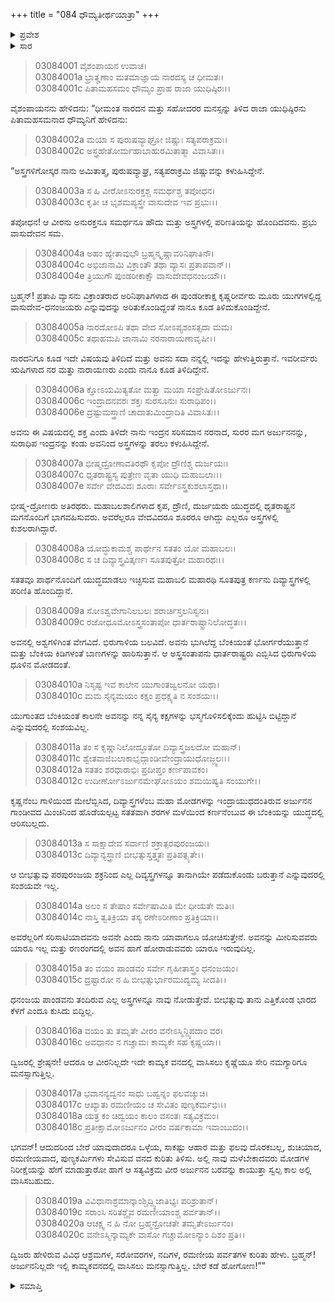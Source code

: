 +++
title = "084 ಧೌಮ್ಯತೀರ್ಥಯಾತ್ರಾ"
+++

<details><summary>ಪ್ರವೇಶ</summary>


।।   ಓಂ ಓಂ ನಮೋ ನಾರಾಯಣಾಯ।।   ಶ್ರೀ ವೇದವ್ಯಾಸಾಯ ನಮಃ ।।

ಶ್ರೀ ಕೃಷ್ಣದ್ವೈಪಾಯನ ವೇದವ್ಯಾಸ ವಿರಚಿತ  

**ಶ್ರೀ ಮಹಾಭಾರತ**

**ಆರಣ್ಯಕ ಪರ್ವ**

**ತೀರ್ಥಯಾತ್ರಾ ಪರ್ವ**

**ಅಧ್ಯಾಯ 84**

</details>


<details><summary>ಸಾರ</summary>

ಅರ್ಜುನನಿಲ್ಲದೇ ದುಃಖಿತನಾಗಿ ಕಾಮ್ಯಕವನದಲ್ಲಿ ಇರಲು ಕಷ್ಟವಾಗುತ್ತಿದೆ; ಬೇರೆ ಯಾವುದಾದರೂ ವನವಿದ್ದರೆ ಹೇಳೆಂದು ಯುಧಿಷ್ಠಿರನು ಧೌಮ್ಯನನ್ನು ಕೇಳುವುದು (1-20).

</details>


> 03084001 ವೈಶಂಪಾಯನ ಉವಾಚ।  
03084001a ಭ್ರಾತೄಣಾಂ ಮತಮಾಜ್ಞಾಯ ನಾರದಸ್ಯ ಚ ಧೀಮತಃ।  
03084001c ಪಿತಾಮಹಸಮಂ ಧೌಮ್ಯಂ ಪ್ರಾಹ ರಾಜಾ ಯುಧಿಷ್ಠಿರಃ।।

ವೈಶಂಪಾಯನನು ಹೇಳಿದನು: “ಧೀಮಂತ ನಾರದನ ಮತ್ತು ಸಹೋದರರ ಮನಸ್ಸನ್ನು ತಿಳಿದ ರಾಜಾ ಯುಧಿಷ್ಠಿರನು ಪಿತಾಮಹಸಮನಾದ ಧೌಮ್ಯನಿಗೆ ಹೇಳಿದನು:

> 03084002a ಮಯಾ ಸ ಪುರುಷವ್ಯಾಘ್ರೋ ಜಿಷ್ಣುಃ ಸತ್ಯಪರಾಕ್ರಮಃ।   
03084002c ಅಸ್ತ್ರಹೇತೋರ್ಮಹಾಬಾಹುರಮಿತಾತ್ಮಾ ವಿವಾಸಿತಃ।।

“ಅಸ್ತ್ರಗಳಿಗೋಸ್ಕರ ನಾನು ಅಮಿತಾತ್ಮ, ಪುರುಷವ್ಯಾಘ್ರ, ಸತ್ಯಪರಾಕ್ರಮಿ ಜಿಷ್ಣುವನ್ನು ಕಳುಹಿಸಿದ್ದೇನೆ.

> 03084003a ಸ ಹಿ ವೀರೋಽನುರಕ್ತಶ್ಚ ಸಮರ್ಥಶ್ಚ ತಪೋಧನ।  
03084003c ಕೃತೀ ಚ ಭೃಶಮಪ್ಯಸ್ತ್ರೇ ವಾಸುದೇವ ಇವ ಪ್ರಭುಃ।।

ತಪೋಧನ! ಆ ವೀರನು ಅನುರಕ್ತನೂ ಸಮರ್ಥನೂ ಹೌದು ಮತ್ತು ಅಸ್ತ್ರಗಳಲ್ಲಿ ಪರಿಣತಿಯನ್ನು ಹೊಂದಿದವನು. ಪ್ರಭು ವಾಸುದೇವನ ಸಮ.

> 03084004a ಅಹಂ ಹ್ಯೇತಾವುಭೌ ಬ್ರಹ್ಮನ್ಕೃಷ್ಣಾವರಿನಿಘಾತಿನೌ।  
03084004c ಅಭಿಜಾನಾಮಿ ವಿಕ್ರಾಂತೌ ತಥಾ ವ್ಯಾಸಃ ಪ್ರತಾಪವಾನ್।।  
03084004e ತ್ರಿಯುಗೌ ಪುಂಡರೀಕಾಕ್ಷೌ ವಾಸುದೇವಧನಂಜಯೌ।।

ಬ್ರಹ್ಮನ್! ಪ್ರತಾಪಿ ವ್ಯಾಸನು ವಿಕ್ರಾಂತರಾದ ಅರಿನಿಘಾತಿಗಳಾದ ಈ ಪುಂಡರೀಕಾಕ್ಷ ಕೃಷ್ಣರೀರ್ವರು ಮೂರು ಯುಗಗಳಲ್ಲಿದ್ದ ವಾಸುದೇವ-ಧನಂಜಯರು ಎನ್ನುವುದನ್ನು ಅರಿತುಕೊಂಡಿದ್ದಂತೆ ನಾನೂ ಕೂಡ ತಿಳಿದುಕೊಂಡಿದ್ದೇನೆ.

> 03084005a ನಾರದೋಽಪಿ ತಥಾ ವೇದ ಸೋಽಪ್ಯಶಂಸತ್ಸದಾ ಮಮ।  
03084005c ತಥಾಹಮಪಿ ಜಾನಾಮಿ ನರನಾರಾಯಣಾವೃಷೀ।।

ನಾರದನಿಗೂ ಕೂಡ ಇದೇ ವಿಷಯವು ತಿಳಿದಿದೆ ಮತ್ತು ಅವನು ಸದಾ ನನ್ನಲ್ಲಿ ಇದನ್ನು ಹೇಳುತ್ತಿರುತ್ತಾನೆ. ಇವರೀರ್ವರು ಋಷಿಗಳಾದ ನರ ಮತ್ತು ನಾರಾಯಣರು ಎಂದು ನಾನೂ ಕೂಡ ತಿಳಿದಿದ್ದೇನೆ.

> 03084006a ಕ್ತೋಽಯಮಿತ್ಯತೋ ಮತ್ವಾ ಮಯಾ ಸಂಪ್ರೇಷಿತೋಽರ್ಜುನಃ।  
03084006c ಇಂದ್ರಾದನವರಃ ಶಕ್ತಃ ಸುರಸೂನುಃ ಸುರಾಧಿಪಂ।।  
03084006e ದ್ರಷ್ಟುಮಸ್ತ್ರಾಣಿ ಚಾದಾತುಮಿಂದ್ರಾದಿತಿ ವಿವಾಸಿತಃ।।

ಅವನು ಈ ವಿಷಯದಲ್ಲಿ ಶಕ್ತ ಎಂದು ತಿಳಿದೇ ನಾನು ಇಂದ್ರನ ಸರಿಸಮಾನ ನರನಾದ, ಸುರರ ಮಗ ಅರ್ಜುನನನ್ನು, ಸುರಾಧಿಪ ಇಂದ್ರನನ್ನು ಕಂಡು ಅವನಿಂದ ಅಸ್ತ್ರಗಳನ್ನು ತರಲು ಕಳುಹಿಸಿದ್ದೇನೆ.

> 03084007a ಭೀಷ್ಮದ್ರೋಣಾವತಿರಥೌ ಕೃಪೋ ದ್ರೌಣಿಶ್ಚ ದುರ್ಜಯಃ।  
03084007c ಧೃತರಾಷ್ಟ್ರಸ್ಯ ಪುತ್ರೇಣ ವೃತಾ ಯುಧಿ ಮಹಾಬಲಾಃ।।  
03084007e ಸರ್ವೇ ವೇದವಿದಃ ಶೂರಾಃ ಸರ್ವೇಽಸ್ತ್ರಕುಶಲಾಸ್ತಥಾ।।

ಭೀಷ್ಮ-ದ್ರೋಣರು ಅತಿರಥರು. ಮಹಾಬಲಶಾಲಿಗಳಾದ ಕೃಪ, ದ್ರೌಣಿ, ದುರ್ಜಯರು ಯುದ್ಧದಲ್ಲಿ ಧೃತರಾಷ್ಟ್ರನ ಮಗನೊಂದಿಗೆ ಭಾಗವಹಿಸುವರು. ಅವರೆಲ್ಲರೂ ವೇದವಿದರೂ ಶೂರರೂ ಆಗಿದ್ದು ಎಲ್ಲರೂ ಅಸ್ತ್ರಗಳಲ್ಲಿ ಕುಶಲರಾಗಿದ್ದಾರೆ.

> 03084008a ಯೋದ್ಧುಕಾಮಶ್ಚ ಪಾರ್ಥೇನ ಸತತಂ ಯೋ ಮಹಾಬಲಃ।  
03084008c ಸ ಚ ದಿವ್ಯಾಸ್ತ್ರವಿತ್ಕರ್ಣಃ ಸೂತಪುತ್ರೋ ಮಹಾರಥಃ।।

ಸತತವೂ ಪಾರ್ಥನೊಂದಿಗೆ ಯುದ್ಧಮಾಡಲು ಇಚ್ಛಿಸುವ ಮಹಾಬಲಿ ಮಹಾರಥಿ ಸೂತಪುತ್ರ ಕರ್ಣನು ದಿವ್ಯಾಸ್ತ್ರಗಳಲ್ಲಿ ಪರಿಣಿತಿ ಹೊಂದಿದ್ದಾನೆ.

> 03084009a ಸೋಽಶ್ವವೇಗಾನಿಲಬಲಃ ಶರಾರ್ಚಿಸ್ತಲನಿಸ್ವನಃ।  
03084009c ರಜೋಧೂಮೋಽಸ್ತ್ರಸಂತಾಪೋ ಧಾರ್ತರಾಷ್ಟ್ರಾನಿಲೋದ್ಧತಃ।।

ಅವನಲ್ಲಿ ಅಶ್ವಗಳಿಗಿಂತ ವೇಗವಿದೆ. ಭಿರುಗಾಳಿಯ ಬಲವಿದೆ. ಅವನು ಭುಗಿಲೆದ್ದ ಬೆಂಕಿಯಂತೆ ಭೋರ್ಗರೆಯುತ್ತಾನೆ ಮತ್ತು ಬೆಂಕಿಯ ಕಿಡಿಗಳಂತೆ ಬಾಣಗಳನ್ನು ಹಾರಿಸುತ್ತಾನೆ. ಆ ಅಸ್ತ್ರಸಂತಾಪನು ಧಾರ್ತರಾಷ್ಟ್ರರು ಎಬ್ಬಿಸಿದ ಭಿರುಗಾಳಿಯ ಧೂಳಿನ ಮೋಡದಂತೆ.

> 03084010a ನಿಸೃಷ್ಟ ಇವ ಕಾಲೇನ ಯುಗಾಂತಜ್ವಲನೋ ಯಥಾ।  
03084010c ಮಮ ಸೈನ್ಯಮಯಂ ಕಕ್ಷಂ ಪ್ರಧಕ್ಷ್ಯತಿ ನ ಸಂಶಯಃ।।

ಯುಗಾಂತದ ಬೆಂಕಿಯಂತೆ ಕಾಲನೇ ಅವನನ್ನು ನನ್ನ ಸೈನ್ಯ ಕಕ್ಷಗಳನ್ನು ಭಸ್ಮಗೊಳಿಸಲಿಕ್ಕೆಂದು ಹುಟ್ಟಿಸಿ ಬಿಟ್ಟಿದ್ದಾನೆ ಎನ್ನುವುದರಲ್ಲಿ ಸಂಶಯವಿಲ್ಲ.

> 03084011a ತಂ ಸ ಕೃಷ್ಣಾನಿಲೋದ್ಧೂತೋ ದಿವ್ಯಾಸ್ತ್ರಜಲದೋ ಮಹಾನ್।  
03084011c ಶ್ವೇತವಾಜಿಬಲಾಕಾಭೃದ್ಗಾಂಡೀವೇಂದ್ರಾಯುಧೋಜ್ಜ್ವಲಃ।।  
03084012a ಸತತಂ ಶರಧಾರಾಭಿಃ ಪ್ರದೀಪ್ತಂ ಕರ್ಣಪಾವಕಂ।   
03084012c ಉದೀರ್ಣೋಽರ್ಜುನಮೇಘೋಽಯಂ ಶಮಯಿಷ್ಯತಿ ಸಂಯುಗೇ।।

ಕೃಷ್ಣನೆಂಬ ಗಾಳಿಯಿಂದ ಮೇಲೆಬ್ಬಿಸಿದ, ದಿವ್ಯಾಸ್ತ್ರಗಳೆಂಬ ಮಹಾ ಮೋಡಗಳನ್ನು ಇಂದ್ರಾಯುಧದಂತಿರುವ ಅರ್ಜುನನ ಗಾಂಡೀವದ ಮಿಂಚಿನಿಂದ ಹೊಡೆಯಲ್ಪಟ್ಟ ಸತತವಾಗಿ ಶರಗಳ ಮಳೆಯಿಂದ ಕರ್ಣನೆಂಬುವ ಈ ಬೆಂಕಿಯನ್ನು ಯುದ್ಧದಲ್ಲಿ ಆರಿಸಬಲ್ಲದು.

> 03084013a ಸ ಸಾಕ್ಷಾದೇವ ಸರ್ವಾಣಿ ಶಕ್ರಾತ್ಪರಪುರಂಜಯಃ।  
03084013c ದಿವ್ಯಾನ್ಯಸ್ತ್ರಾಣಿ ಬೀಭತ್ಸುಸ್ತತ್ತ್ವತಃ ಪ್ರತಿಪತ್ಸ್ಯತೇ।।

ಆ ಬೀಭತ್ಸುವು ಪರಪುರಂಜಯ ಶಕ್ರನಿಂದ ಎಲ್ಲ ದಿವ್ಯಸ್ತ್ರಗಳನ್ನೂ ತಾನಾಗಿಯೇ ಪಡೆದುಕೊಂಡು ಬರುತ್ತಾನೆ ಎನ್ನುವುದರಲ್ಲಿ ಸಂಶಯವೇ ಇಲ್ಲ.

> 03084014a ಅಲಂ ಸ ತೇಷಾಂ ಸರ್ವೇಷಾಮಿತಿ ಮೇ ಧೀಯತೇ ಮತಿಃ।  
03084014c ನಾಸ್ತಿ ತ್ವತಿಕ್ರಿಯಾ ತಸ್ಯ ರಣೇಽರೀಣಾಂ ಪ್ರತಿಕ್ರಿಯಾ।।

ಅವರೆಲ್ಲರಿಗೆ ಸರಿಸಾಟಿಯಾದವನು ಅವನೇ ಎಂದು ನಾನು ಯಾವಾಗಲೂ ಯೋಚಿಸುತ್ತೇನೆ. ಅವನನ್ನು ಮೀರಿಸುವವರು ಯಾರೂ ಇಲ್ಲ ಮತ್ತು ರಣರಂಗದಲ್ಲಿ ಅವನ ಹಾಗೆ ಹೋರಾಡುವವರು ಯಾರೂ ಇರುವುದಿಲ್ಲ.

> 03084015a ತಂ ವಯಂ ಪಾಂಡವಂ ಸರ್ವೇ ಗೃಹೀತಾಸ್ತ್ರಂ ಧನಂಜಯಂ।   
03084015c ದ್ರಷ್ಟಾರೋ ನ ಹಿ ಬೀಭತ್ಸುರ್ಭಾರಮುದ್ಯಮ್ಯ ಸೀದತಿ।।

ಧನಂಜಯ ಪಾಂಡವನು ತಂದಿರುವ ಎಲ್ಲ ಅಸ್ತ್ರಗಳನ್ನೂ ನಾವು ನೋಡುತ್ತೇವೆ. ಬೀಭತ್ಸುವು ತಾನು ಎತ್ತಿಕೊಂಡ ಭಾರದ ಕೆಳಗೆ ಎಂದೂ ಕುಸಿದು ಬಿದ್ದಿಲ್ಲ.

> 03084016a ವಯಂ ತು ತಮೃತೇ ವೀರಂ ವನೇಽಸ್ಮಿನ್ದ್ವಿಪದಾಂ ವರ।  
03084016c ಅವಧಾನಂ ನ ಗಚ್ಚಾಮಃ ಕಾಮ್ಯಕೇ ಸಹ ಕೃಷ್ಣಯಾ।।

ದ್ವಿಜರಲ್ಲಿ ಶ್ರೇಷ್ಠನೇ! ಆದರೂ ಆ ವೀರನಿಲ್ಲದೇ ಇದೇ ಕಾಮ್ಯಕ ವನದಲ್ಲಿ ವಾಸಿಸಲು ಕೃಷ್ಣೆಯೂ ಸೇರಿ ನಮಗ್ಯಾರಿಗೂ  ಮನಸ್ಸಾಗುತ್ತಿಲ್ಲ.

> 03084017a ಭವಾನನ್ಯದ್ವನಂ ಸಾಧು ಬಹ್ವನ್ನಂ ಫಲವಚ್ಶುಚಿ।  
03084017c ಆಖ್ಯಾತು ರಮಣೀಯಂ ಚ ಸೇವಿತಂ ಪುಣ್ಯಕರ್ಮಭಿಃ।।  
03084018a ಯತ್ರ ಕಂ ಚಿದ್ವಯಂ ಕಾಲಂ ವಸಂತಃ ಸತ್ಯವಿಕ್ರಮಂ।  
03084018c ಪ್ರತೀಕ್ಷಾಮೋಽರ್ಜುನಂ ವೀರಂ ವರ್ಷಕಾಮಾ ಇವಾಂಬುದಂ।।

ಭಗವನ್! ಆದುದರಿಂದ ಬೇರೆ ಯಾವುದಾದರೂ ಒಳ್ಳೆಯ, ಸಾಕಷ್ಟು ಆಹಾರ ಮತ್ತು ಫಲವು ದೊರಕಬಲ್ಲ, ಶುಚಿಯಾದ, ರಮಣೀಯವಾದ, ಪುಣ್ಯಕರ್ಮಿಗಳು ಸೇವಿಸುವ ವನದ ಕುರಿತು ತಿಳಿಸು. ಅಲ್ಲಿ ನಾವು ಮಳೆಬೇಕಾದವರು ಮೋಡಗಳ ನಿರೀಕ್ಷೆಯನ್ನು ಹೇಗೆ ಮಾಡುತ್ತಾರೋ ಹಾಗೆ ಆ ಸತ್ಯವಿಕ್ರಮ ವೀರ ಅರ್ಜುನನ ಬರವನ್ನು ಕಾಯುತ್ತಾ ಸ್ವಲ್ಪ ಕಾಲ ಅಲ್ಲಿ ವಾಸಿಸಬಹುದು.

> 03084019a ವಿವಿಧಾನಾಶ್ರಮಾನ್ಕಾಂಶ್ಚಿದ್ದ್ವಿಜಾತಿಭ್ಯಃ ಪರಿಶ್ರುತಾನ್।  
03084019c ಸರಾಂಸಿ ಸರಿತಶ್ಚೈವ ರಮಣೀಯಾಂಶ್ಚ ಪರ್ವತಾನ್।।  
03084020a ಆಚಕ್ಷ್ವ ನ ಹಿ ನೋ ಬ್ರಹ್ಮನ್ರೋಚತೇ ತಮೃತೇಽರ್ಜುನಂ।   
03084020c ವನೇಽಸ್ಮಿನ್ಕಾಮ್ಯಕೇ ವಾಸೋ ಗಚ್ಚಾಮೋಽನ್ಯಾಂ ದಿಶಂ ಪ್ರತಿ।।

ದ್ವಿಜರು ಹೇಳಿರುವ ವಿವಿಧ ಆಶ್ರಮಗಳ, ಸರೋವರಗಳ, ನದಿಗಳ, ರಮಣೀಯ ಪರ್ವತಗಳ ಕುರಿತು ಹೇಳು. ಬ್ರಹ್ಮನ್! ಅರ್ಜುನನಿಲ್ಲದೇ ಇಲ್ಲಿ ಕಾಮ್ಯಕವನದಲ್ಲಿ ವಾಸಿಸಲು ಮನಸ್ಸಾಗುತ್ತಿಲ್ಲ. ಬೇರೆ ಕಡೆ ಹೋಗೋಣ!””

<details><summary>ಸಮಾಪ್ತಿ</summary>


ಇತಿ ಶ್ರೀ ಮಹಾಭಾರತೇ ಆರಣ್ಯಕಪರ್ವಣಿ ತೀರ್ಥಯಾತ್ರಾಪರ್ವಣಿ ಧೌಮ್ಯತೀರ್ಥಯಾತ್ರಾಯಾಂ ಚತುರಶೀತಿತಮೋಽಧ್ಯಾಯಃ।  
ಇದು ಮಹಾಭಾರತದ ಆರಣ್ಯಕಪರ್ವದಲ್ಲಿ ತೀರ್ಥಯಾತ್ರಾಪರ್ವದಲ್ಲಿ ಧೌಮ್ಯತೀರ್ಥಯಾತ್ರಾ ಎನ್ನುವ ಎಂಭತ್ನಾಲ್ಕನೆಯ ಅಧ್ಯಾಯವು.



</details>
